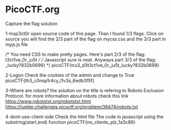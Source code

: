 # PicoCTF.org
Capture the flag solution

1-Insp3ct0r
open source code of this page. Than I found 1/3 flags.
Click on source you will find the 2/3 part of the flag  on mycss.css and the 3/3 part in myjs.js file

<!-- Html is neat. Anyways have 1/3 of the flag: picoCTF{tru3_d3 -->
/* You need CSS to make pretty pages. Here's part 2/3 of the flag: t3ct1ve_0r_ju5t */
/* Javascript sure is neat. Anyways part 3/3 of the flag: _lucky?832b0699} */
picoCTF{tru3_d3t3ct1ve_0r_ju5t_lucky?832b0699}


2-Logon
Check the cookies of the admin and change to True
picoCTF{th3_c0nsp1r4cy_l1v3s_6edb3f5f}


3-Where are robots?
the solution on the title is refering to Robots Exclusion Protocol. for more information about robots check this link https://www.robotstxt.org/robotstxt.html
https://jupiter.challenges.picoctf.org/problem/36474/robots.txt


4-dont-use-client-side
Check the html file
The code in javascript using the substring(start,end) function
picoCTF{no_clients_plz_1a3c89}
